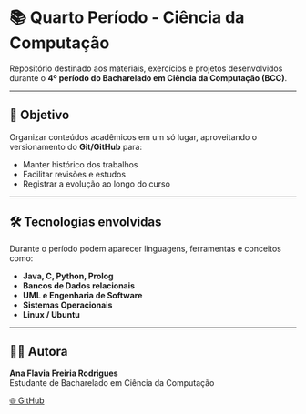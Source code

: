 
# 📚 Quarto Período - Ciência da Computação

Repositório destinado aos materiais, exercícios e projetos desenvolvidos durante o **4º período do Bacharelado em Ciência da Computação (BCC)**.

---

## 🚀 Objetivo
Organizar conteúdos acadêmicos em um só lugar, aproveitando o versionamento do **Git/GitHub** para:
- Manter histórico dos trabalhos
- Facilitar revisões e estudos
- Registrar a evolução ao longo do curso

---

## 🛠 Tecnologias envolvidas
Durante o período podem aparecer linguagens, ferramentas e conceitos como:
- **Java, C, Python, Prolog**
- **Bancos de Dados relacionais**
- **UML e Engenharia de Software**
- **Sistemas Operacionais**
- **Linux / Ubuntu**

---

## 👩‍💻 Autora
**Ana Flavia Freiria Rodrigues**  
Estudante de Bacharelado em Ciência da Computação  

[🌐 GitHub](https://github.com/anafreiria)  
